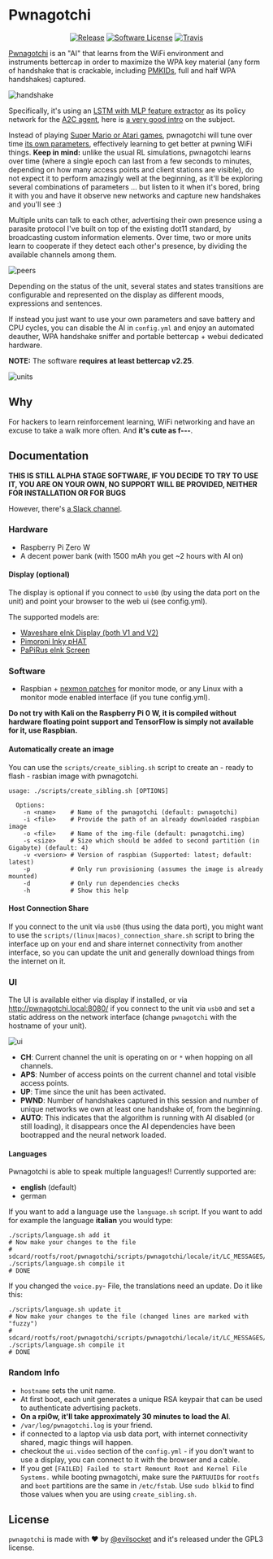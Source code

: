 # Pwnagotchi

<p align="center">
  <p align="center">
    <a href="https://github.com/evilsocket/pwnagotchi/releases/latest"><img alt="Release" src="https://img.shields.io/github/release/evilsocket/pwnagotchi.svg?style=flat-square"></a>
    <a href="https://github.com/evilsocket/pwnagotchi/blob/master/LICENSE.md"><img alt="Software License" src="https://img.shields.io/badge/license-GPL3-brightgreen.svg?style=flat-square"></a>
    <a href="https://travis-ci.org/evilsocket/pwnagotchi"><img alt="Travis" src="https://img.shields.io/travis/evilsocket/pwnagotchi/master.svg?style=flat-square"></a>
  </p>
</p>

[Pwnagotchi](https://twitter.com/pwnagotchi) is an "AI" that learns from the WiFi environment and instruments bettercap in order to maximize the WPA key material (any form of handshake that is crackable, including [PMKIDs](https://www.evilsocket.net/2019/02/13/Pwning-WiFi-networks-with-bettercap-and-the-PMKID-client-less-attack/), full and half WPA handshakes) captured.

![handshake](https://i.imgur.com/pdA4vCZ.png)

Specifically, it's using an [LSTM with MLP feature extractor](https://stable-baselines.readthedocs.io/en/master/modules/policies.html#stable_baselines.common.policies.MlpLstmPolicy) as its policy network for the [A2C agent](https://stable-baselines.readthedocs.io/en/master/modules/a2c.html), here is [a very good intro](https://hackernoon.com/intuitive-rl-intro-to-advantage-actor-critic-a2c-4ff545978752) on the subject.

Instead of playing [Super Mario or Atari games](https://becominghuman.ai/getting-mario-back-into-the-gym-setting-up-super-mario-bros-in-openais-gym-8e39a96c1e41?gi=c4b66c3d5ced), pwnagotchi will tune over time [its own parameters](https://github.com/evilsocket/pwnagotchi/blob/master/sdcard/rootfs/root/pwnagotchi/config.yml#L54), effectively learning to get better at pwning WiFi things. **Keep in mind:** unlike the usual RL simulations, pwnagotchi learns over time (where a single epoch can last from a few seconds to minutes, depending on how many access points and client stations are visible), do not expect it to perform amazingly well at the beginning, as it'll be exploring several combinations of parameters ... but listen to it when it's bored, bring it with you and have it observe new networks and capture new handshakes and you'll see :)

Multiple units can talk to each other, advertising their own presence using a parasite protocol I've built on top of the existing dot11 standard, by broadcasting custom information elements. Over time, two or more units learn to cooperate if they detect each other's presence, by dividing the available channels among them.

![peers](https://i.imgur.com/Ywr5aqx.png)

Depending on the status of the unit, several states and states transitions are configurable and represented on the display as different moods, expressions and sentences.

If instead you just want to use your own parameters and save battery and CPU cycles, you can disable the AI in `config.yml` and enjoy an automated deauther, WPA handshake sniffer and portable bettercap + webui dedicated hardware.

**NOTE:** The software **requires at least bettercap v2.25**.

![units](https://i.imgur.com/MStjXZF.png)

## Why

For hackers to learn reinforcement learning, WiFi networking and have an excuse to take a walk more often. And **it's cute as f---**.

## Documentation

**THIS IS STILL ALPHA STAGE SOFTWARE, IF YOU DECIDE TO TRY TO USE IT, YOU ARE ON YOUR OWN, NO SUPPORT WILL BE PROVIDED, NEITHER FOR INSTALLATION OR FOR BUGS**

However, there's [a Slack channel](https://join.slack.com/t/pwnagotchi/shared_invite/enQtNzc4NzY3MDE2OTAzLTg5NmNmNDJiMDM3ZWFkMWUwN2Y5NDk0Y2JlZWZjODlhMmRhNDZiOGMwYjJhM2UzNzA3YjA5NjJmZGY5NGI5NmI).
### Hardware

- Raspberry Pi Zero W
- A decent power bank (with 1500 mAh you get ~2 hours with AI on)

#### Display (optional)

The display is optional if you connect to `usb0` (by using the data port on the unit) and point your browser to the web ui (see config.yml).

The supported models are:

- [Waveshare eInk Display (both V1 and V2)](https://www.waveshare.com/2.13inch-e-paper-hat.htm)
- [Pimoroni Inky pHAT](https://shop.pimoroni.com/products/inky-phat)
- [PaPiRus eInk Screen](https://uk.pi-supply.com/products/papirus-zero-epaper-screen-phat-pi-zero)

### Software

- Raspbian + [nexmon patches](https://re4son-kernel.com/re4son-pi-kernel/) for monitor mode, or any Linux with a monitor mode enabled interface (if you tune config.yml).

**Do not try with Kali on the Raspberry Pi 0 W, it is compiled without hardware floating point support and TensorFlow is simply not available for it, use Raspbian.**

#### Automatically create an image

You can use the `scripts/create_sibling.sh` script to create an - ready to flash - rasbian image with pwnagotchi.

```shell
usage: ./scripts/create_sibling.sh [OPTIONS]

  Options:
    -n <name>    # Name of the pwnagotchi (default: pwnagotchi)
    -i <file>    # Provide the path of an already downloaded raspbian image
    -o <file>    # Name of the img-file (default: pwnagotchi.img)
    -s <size>    # Size which should be added to second partition (in Gigabyte) (default: 4)
    -v <version> # Version of raspbian (Supported: latest; default: latest)
    -p           # Only run provisioning (assumes the image is already mounted)
    -d           # Only run dependencies checks
    -h           # Show this help
```

#### Host Connection Share

If you connect to the unit via `usb0` (thus using the data port), you might want to use the `scripts/(linux|macos)_connection_share.sh` script to bring the interface up on your end and share internet connectivity from another interface, so you can update the unit and generally download things from the internet on it.

### UI

The UI is available either via display if installed, or via http://pwnagotchi.local:8080/ if you connect to the unit via `usb0` and set a static address on the network interface (change `pwnagotchi` with the hostname of your unit).

![ui](https://i.imgur.com/XgIrcur.png)

* **CH**: Current channel the unit is operating on or `*` when hopping on all channels.
* **APS**: Number of access points on the current channel and total visible access points.
* **UP**: Time since the unit has been activated.
* **PWND**: Number of handshakes captured in this session and number of unique networks we own at least one handshake of, from the beginning.
* **AUTO**: This indicates that the algorithm is running with AI disabled (or still loading), it disappears once the AI dependencies have been bootrapped and the neural network loaded.

#### Languages

Pwnagotchi is able to speak multiple languages!! Currently supported are:

* **english** (default)
* german

If you want to add a language use the `language.sh` script.
If you want to add for example the language **italian** you would type:

```shell
./scripts/language.sh add it
# Now make your changes to the file
# sdcard/rootfs/root/pwnagotchi/scripts/pwnagotchi/locale/it/LC_MESSAGES/voice.po
./scripts/language.sh compile it
# DONE
```

If you changed the `voice.py`- File, the translations need an update. Do it like this:

```shell
./scripts/language.sh update it
# Now make your changes to the file (changed lines are marked with "fuzzy")
# sdcard/rootfs/root/pwnagotchi/scripts/pwnagotchi/locale/it/LC_MESSAGES/voice.po
./scripts/language.sh compile it
# DONE
```

### Random Info

- `hostname` sets the unit name.
- At first boot, each unit generates a unique RSA keypair that can be used to authenticate advertising packets.
- **On a rpi0w, it'll take approximately 30 minutes to load the AI**.
- `/var/log/pwnagotchi.log` is your friend.
- if connected to a laptop via usb data port, with internet connectivity shared, magic things will happen.
- checkout the `ui.video` section of the `config.yml` - if you don't want to use a display, you can connect to it with the browser and a cable.
- If you get `[FAILED] Failed to start Remount Root and Kernel File Systems.` while booting pwnagotchi, make sure
the `PARTUUID`s for `rootfs` and `boot` partitions are the same in `/etc/fstab`. Use `sudo blkid` to find those values when you are using `create_sibling.sh`.

## License

`pwnagotchi` is made with ♥  by [@evilsocket](https://twitter.com/evilsocket) and it's released under the GPL3 license.



